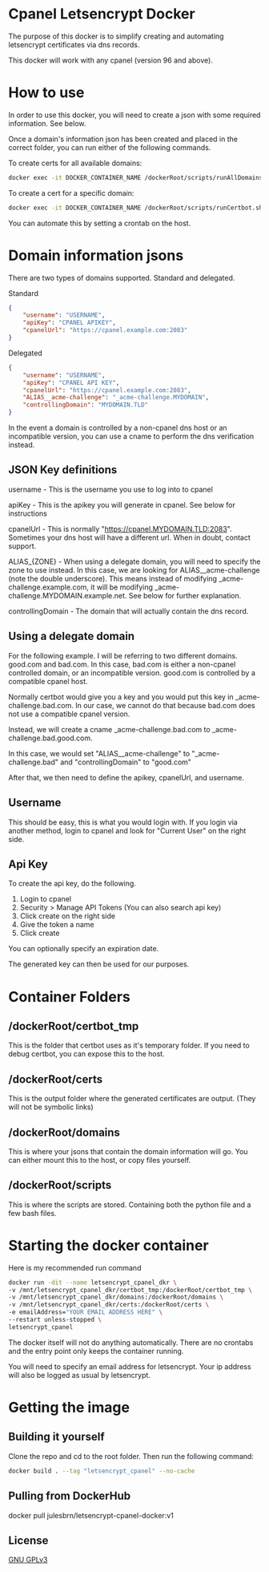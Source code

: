 # Cpanel Letsencrypt Docker
The purpose of this docker is to simplify creating and automating letsencrypt certificates via dns records.

This docker will work with any cpanel (version 96 and above). 

# How to use
In order to use this docker, you will need to create a json with some required information. See below.

Once a domain's information json has been created and placed in the correct folder, you can run either of the following commands.

To create certs for all available domains:
```bash
docker exec -it DOCKER_CONTAINER_NAME /dockerRoot/scripts/runAllDomains.sh
```

To create a cert for a specific domain:
```bash
docker exec -it DOCKER_CONTAINER_NAME /dockerRoot/scripts/runCertbot.sh example.com
```
You can automate this by setting a crontab on the host.

# Domain information jsons
There are two types of domains supported. Standard and delegated.

Standard
```json
{
    "username": "USERNAME",
    "apiKey": "CPANEL APIKEY",
    "cpanelUrl": "https://cpanel.example.com:2083"
}
```
Delegated
```json
{
    "username": "USERNAME",
    "apiKey": "CPANEL API KEY",
    "cpanelUrl": "https://cpanel.example.com:2083",
    "ALIAS__acme-challenge": "_acme-challenge.MYDOMAIN",
    "controllingDomain": "MYDOMAIN.TLD"
}
```
In the event a domain is controlled by a non-cpanel dns host or an incompatible version, you can use a cname to perform the dns verification instead.
## JSON Key definitions
username - This is the username you use to log into to cpanel

apiKey - This is the apikey you will generate in cpanel. See below for instructions

cpanelUrl - This is normally "https://cpanel.MYDOMAIN.TLD:2083". Sometimes your dns host will have a different url. When in doubt, contact support.

ALIAS_{ZONE} - When using a delegate domain, you will need to specify the zone to use instead. In this case, we are looking for ALIAS__acme-challenge (note the double underscore). This means instead of modifying _acme-challenge.example.com, it will be modifying _acme-challenge.MYDOMAIN.example.net. See below for further explanation.

controllingDomain - The domain that will actually contain the dns record.

## Using a delegate domain
For the following example. I will be referring to two different domains. good.com and bad.com. In this case, bad.com is either a non-cpanel controlled domain, or an incompatible version. good.com is controlled by a compatible cpanel host.

Normally certbot would give you a key and you would put this key in _acme-challenge.bad.com. In our case, we cannot do that because bad.com does not use a compatible cpanel version. 

Instead, we will create a cname _acme-challenge.bad.com to _acme-challenge.bad.good.com.

In this case, we would set "ALIAS__acme-challenge" to "_acme-challenge.bad" and "controllingDomain" to "good.com"

After that, we then need to define the apikey, cpanelUrl, and username.

## Username
This should be easy, this is what you would login with. If you login via another method, login to cpanel and look for "Current User" on the right side.

## Api Key
To create the api key, do the following.
1. Login to cpanel
2. Security > Manage API Tokens (You can also search api key)
3. Click create on the right side
4. Give the token a name
5. Click create

You can optionally specify an expiration date.

The generated key can then be used for our purposes.

# Container Folders
## /dockerRoot/certbot_tmp
This is the folder that certbot uses as it's temporary folder. If you need to debug certbot, you can expose this to the host.

## /dockerRoot/certs
This is the output folder where the generated certificates are output. (They will not be symbolic links)

## /dockerRoot/domains
This is where your jsons that contain the domain information will go. You can either mount this to the host, or copy files yourself.

## /dockerRoot/scripts
This is where the scripts are stored. Containing both the python file and a few bash files.

# Starting the docker container
Here is my recommended run command
```bash
docker run -dit --name letsencrypt_cpanel_dkr \
-v /mnt/letsencrypt_cpanel_dkr/certbot_tmp:/dockerRoot/certbot_tmp \
-v /mnt/letsencrypt_cpanel_dkr/domains:/dockerRoot/domains \
-v /mnt/letsencrypt_cpanel_dkr/certs:/dockerRoot/certs \
-e emailAddress="YOUR EMAIL ADDRESS HERE" \
--restart unless-stopped \
letsencrypt_cpanel 
```
The docker itself will not do anything automatically. There are no crontabs and the entry point only keeps the container running.

You will need to specify an email address for letsencrypt. Your ip address will also be logged as usual by letsencrypt.

# Getting the image
## Building it yourself
Clone the repo and cd to the root folder. Then run the following command:
```bash
docker build . --tag "letsencrypt_cpanel" --no-cache
```
## Pulling from DockerHub
docker pull julesbrn/letsencrypt-cpanel-docker:v1

## License
[GNU GPLv3](https://choosealicense.com/licenses/gpl-3.0/)


